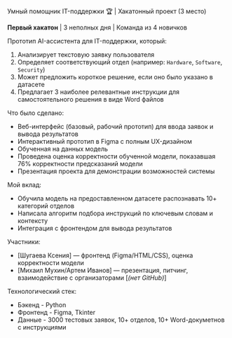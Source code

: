 Умный помощник IT-поддержки 🏆 | Хакатонный проект (3 место)

**Первый хакатон** | 3 неполных дня | Команда из 4 новичков  

Прототип AI-ассистента для IT-поддержки, который:
1. Анализирует текстовую заявку пользователя
2. Определяет соответствующий отдел (например: `Hardware`, `Software`, `Security`)
3. Может предложить короткое решение, если оно было указано в датасете
4. Предлагает 3 наиболее релевантные инструкции для самостоятельного решения в виде Word файлов

Что было сделано:
- Веб-интерфейс (базовый, рабочий прототип) для ввода заявок и вывода результатов
- Интерактивный прототип в Figma с полным UX-дизайном
- Обученная на данных модель
- Проведена оценка корректности обученной модели, показавшая 76% корректности предсказаний модели
- Презентация проекта для демонстрации возможностей системы

Мой вклад: 
- Обучила модель на предоставленном датасете распознавать 10+ категорий отделов
- Написала алгоритм подбора инструкций по ключевым словам и контексту
- Интеграция с фронтендом для вывода результатов
  
Участники:
- [Шугаева Ксения] — фронтенд (Figma/HTML/CSS), оценка корректности модели
- [Михаил Мухин/Артем Иванов] — презентация, питчинг, взаимодействие с организаторами [*(нет GitHub)*]
  
Технологический стек:
- Бэкенд - Python 
- Фронтенд - Figma, Tkinter
- Данные - 3000 тестовых заявок, 10+ отделов, 10+ Word-докуметнов с инструкциями
